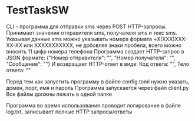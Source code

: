 # TestTaskSW

CLI - программа для отправки sms через POST HTTP-запросы.
Принимает значения отправителя sms, получателя sms и текс sms.
Указывая данные sms можно указывать номера формата +X(XXX)XXX-XX-XX или ХХХХХХХХХХХ, не добовляя знаки пробела, всего можно вносить 11 цифр номера телефона
Программа создает HTTP-запрос в JSON формате: {"Номер отправителя": "", "Номер получателя": "", "Сообщение": ""}
И возвращает HTTP-ответ в виде: Код ответа: "", Тело ответа: ""

Перед тем как запустить программу в файле config.toml нужно указать, домен, порт, имя и пароль
Программа запускается через файл client.py
Все файлы должны лежать в одной папке

Программа во время использования проводит логирование в файле log.txt, записывает полные HTTP запросы/ответы
